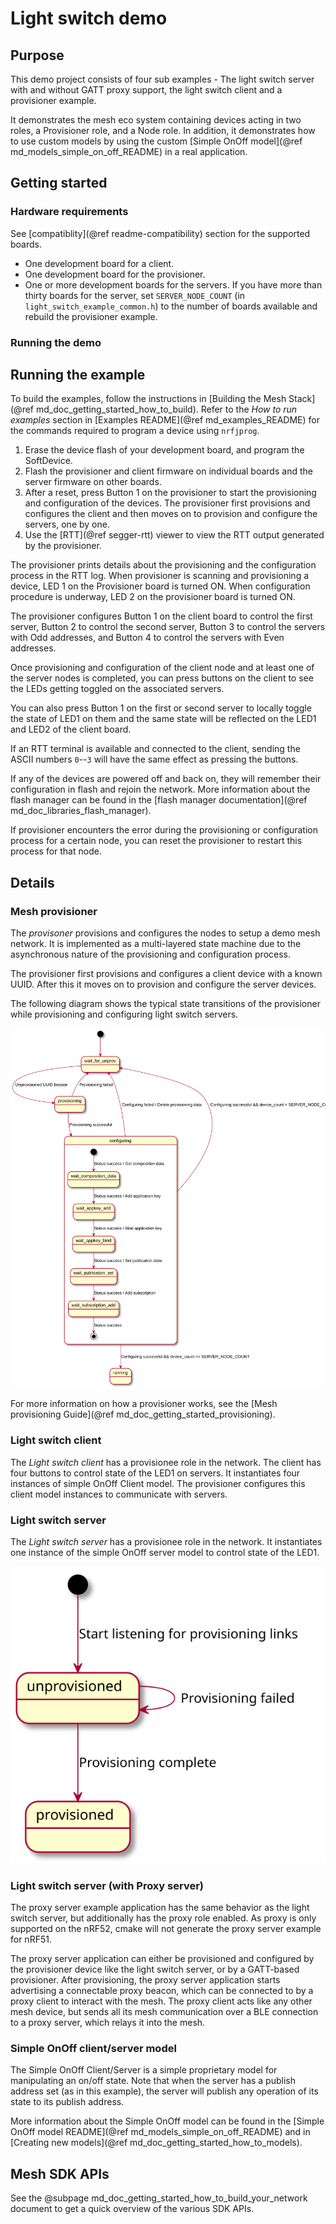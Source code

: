 # Light switch demo

## Purpose

This demo project consists of four sub examples - The light switch server with and without GATT
proxy support, the light switch client and a provisioner example.

It demonstrates the mesh eco system containing devices acting in two roles, a Provisioner role, and
a Node role. In addition, it demonstrates how to use custom models by using
the custom [Simple OnOff model](@ref md_models_simple_on_off_README) in
a real application.


## Getting started

### Hardware requirements

See [compatiblity](@ref readme-compatibility) section for the supported boards.

- One development board for a client.
- One development board for the provisioner.
- One or more development boards for the servers.
  If you have more than thirty boards for the server, set `SERVER_NODE_COUNT` (in `light_switch_example_common.h`)
  to the number of boards available and rebuild the provisioner example.

### Running the demo

## Running the example

To build the examples, follow the instructions in
[Building the Mesh Stack](@ref md_doc_getting_started_how_to_build). Refer to the *How to run examples*
section in [Examples README](@ref md_examples_README) for the commands required to program a
device using `nrfjprog`.

1. Erase the device flash of your development board, and program the SoftDevice.
2. Flash the provisioner and client firmware on individual boards and the server firmware on other boards.
3. After a reset, press Button 1 on the provisioner to start the provisioning and configuration of the
   devices. The provisioner first provisions and configures the client and then moves on to provision and configure the servers, one by one.
4. Use the [RTT](@ref segger-rtt) viewer to view the RTT output generated by the provisioner.

The provisioner prints details about the provisioning and the configuration process in the RTT log.
When provisioner is scanning and provisioning a device, LED 1 on the Provisioner board is turned ON.
When configuration procedure is underway, LED 2 on the provisioner board is turned ON.

The provisioner configures Button 1 on the client board to control the first server, Button 2 to control
the second server, Button 3 to control the servers with Odd addresses, and Button 4 to control the
servers with Even addresses.

Once provisioning and configuration of the client node and at least one of the server nodes is completed,
you can press buttons on the client to see the LEDs getting toggled on the associated servers.

You can also press Button 1 on the first or second server to locally toggle the state of LED1 on them
and the same state will be reflected on the LED1 and LED2 of the client board.

If an RTT terminal is available and connected to the client, sending
the ASCII numbers `0`--`3` will have the same effect as pressing the buttons.

If any of the devices are powered off and back on, they will remember their configuration
in flash and rejoin the network. More information about the flash manager can be found
in the [flash manager documentation](@ref md_doc_libraries_flash_manager).

If provisioner encounters the error during the provisioning or configuration process for a certain node,
you can reset the provisioner to restart this process for that node.


## Details

### Mesh provisioner

The *provisoner* provisions and configures the nodes to setup a demo mesh network.
It is implemented as a multi-layered state machine due to the asynchronous nature of the provisioning and configuration process.

The provisioner first provisions and configures a client device with a known UUID.
After this it moves on to provision and configure the server devices.

The following diagram shows the typical state transitions of the provisioner while provisioning and configuring light switch servers.

![Light switch client state diagram](img/light_switch_client_state_diagram.svg "Light switch client state diagram")

For more information on how a provisioner works, see the [Mesh provisioning Guide](@ref md_doc_getting_started_provisioning).

### Light switch client


The *Light switch client* has a provisionee role in the network.
The client has four buttons to control state of the LED1 on servers.
It instantiates four instances of simple OnOff Client model.
The provisioner configures this client model instances to communicate with
servers.

### Light switch server

The *Light switch server* has a provisionee role in the network. It instantiates one instance
of the simple OnOff server model to control state of the LED1.

![State diagram for the Light switch server](img/light_switch_server_state_diagram.svg)

### Light switch server (with Proxy server)

The proxy server example application has the same behavior as the light switch server, but
additionally has the proxy role enabled. As proxy is only supported on the nRF52, cmake will not
generate the proxy server example for nRF51.

The proxy server application can either be provisioned and configured by the provisioner device
like the light switch server, or by a GATT-based provisioner. After provisioning, the proxy server
application starts advertising a connectable proxy beacon, which can be connected to by a proxy
client to interact with the mesh. The proxy client acts like any other mesh device, but sends all
its mesh communication over a BLE connection to a proxy server, which relays it into the mesh.


### Simple OnOff client/server model

The Simple OnOff Client/Server is a simple proprietary model for manipulating an
on/off state. Note that when the server has a publish address set (as in this example),
the server will publish any operation of its state to its publish address.

More information about the Simple OnOff model can be found in the
[Simple OnOff model README](@ref md_models_simple_on_off_README)
and in [Creating new models](@ref md_doc_getting_started_how_to_models).

## Mesh SDK APIs

See the @subpage md_doc_getting_started_how_to_build_your_network
document to get a quick overview of the various SDK APIs.


